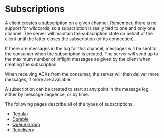 # Subscriptions

A client creates a subscription on a given channel. Remember, there is no support for wildcards, so a subscription is really tied to one and only one channel. The server will maintain the subscription state on behalf of the client until the latter closes the subscription \(or its connection\).

If there are messages in the log for this channel, messages will be sent to the consumer when the subscription is created. The server will send up to the maximum number of inflight messages as given by the client when creating the subscription.

When receiving ACKs from the consumer, the server will then deliver more messages, if more are available.

A subscription can be created to start at any point in the message log, either by message sequence, or by time.

The following pages describe all of the types of subscriptions.

* [Regular](regular.md)
* [Durable](durable.md)
* [Queue Group](queue-group.md)
* [Redelivery](redelivery.md)

